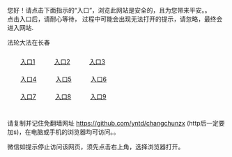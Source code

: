 您好！请点击下面指示的“入口”，浏览此网站是安全的，且为您带来平安。。 <br/>
点击入口后，请耐心等待， 过程中可能会出现无法打开的提示，请忽略，最终会进入网站. </br>

法轮大法在长春<br/>
<div style="padding:10px"><a style="margin:20px" target="_blank" href="https://d2hge0yqkjk5n4.cloudfront.net/2Qpsp?hkbmfbj" id="ccLink1" rel="nofollow">入口1</a> <a target="_blank" style="margin:20px" href="https://d2w250pkczkdvh.cloudfront.net/2Qpsp?dymkfjmo" id="ccLink2" rel="nofollow">入口2</a> <a style="margin:20px" target="_blank" href="https://dp1fbmcjnc7az.cloudfront.net/2Qpsp?nviva" id="ccLink3" rel="nofollow">入口3</a></div>

<div style="padding:10px" ><a style="margin:20px" target="_blank" href="https://d2hge0yqkjk5n4.cloudfront.net/2Qpsp?hkbmfbj" id="ccLink4" rel="nofollow">入口4</a> <a style="margin:20px" href="https://d2w250pkczkdvh.cloudfront.net/2Qpsp?dymkfjmo" target="_blank" id="ccLink5" rel="nofollow">入口5</a> <a style="margin:20px" href="https://dp1fbmcjnc7az.cloudfront.net/2Qpsp?nviva" target="_blank" id="ccLink6" rel="nofollow">入口6</a></div>

<div style="padding:10px"><a style="margin:20px" target="_blank" href="https://d2hge0yqkjk5n4.cloudfront.net/2Qpsp?hkbmfbj" id="ccLink7" rel="nofollow">入口7</a> <a style="margin:20px" href="https://d2w250pkczkdvh.cloudfront.net/2Qpsp?dymkfjmo" target="_blank" id="ccLink8" rel="nofollow">入口8</a> <a style="margin:20px" target="_blank" href="https://dp1fbmcjnc7az.cloudfront.net/2Qpsp?nviva" id="ccLink9" rel="nofollow">入口9</a></div>

<br/>



请复制并记住免翻墙网址 https://github.com/yntd/changchunzx (http后一定要加s)，在电脑或手机的浏览器均可访问。。<br/>

微信如提示停止访问该网页，须先点击右上角，选择浏览器打开。
